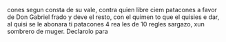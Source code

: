 cones segun consta de su vale, contra quien libre ciem patacones a favor de Don Gabriel frado y deve el resto, con el quimen to que el quisies e dar, al quisi se le abonara ti patacones 4 rea les de 10 regles sargazo, xun sombrero de muger. Declarolo para